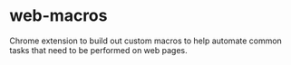 # web-macros
Chrome extension to build out custom macros to help automate common tasks that need to be performed on web pages.
